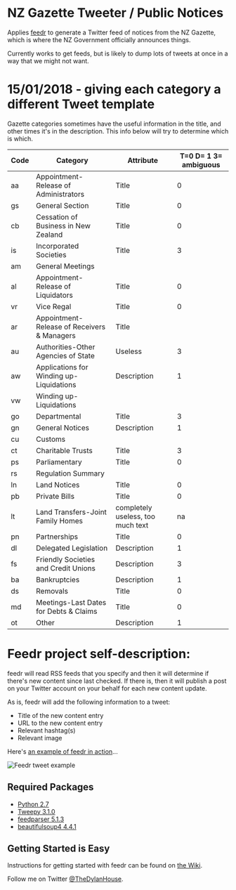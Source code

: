 # NZ Gazette Tweeter / Public Notices

Applies [feedr](https://github.com/housed/feedr) to generate a Twitter feed of notices from the NZ Gazette, which is where the NZ Government officially announces things.

Currently works to get feeds, but is likely to dump lots of tweets at once in a way that we might not want.

# 15/01/2018 - giving each category a different Tweet template
Gazette categories sometimes have the useful information in the title, and other times it's in the description. This info below will try to determine which is which. 

| Code   | Category   | Attribute | T=0 D= 1 3= ambiguous|
|-------|-------------|---------------------|------|
|aa| Appointment-Release of Administrators| Title | 0 |
|gs |General Section| Title| 0|
|cb |Cessation of Business in New Zealand| Title|0|
|is |Incorporated Societies| Title| 3
|am |General Meetings
|al |Appointment-Release of Liquidators| Title |0 |
|vr |Vice Regal| Title| 0|
|ar |Appointment-Release of Receivers & Managers| Title
|au |Authorities-Other Agencies of State| Useless| 3|
|aw |Applications for Winding up-Liquidations| Description|1 |
|vw |Winding up-Liquidations
|go |Departmental| Title| 3|
|gn |General Notices| Description| 1|
|cu |Customs
|ct |Charitable Trusts| Title | 3 | Note that this is a tricky one, but too much info is in desc to be useful. 
|ps |Parliamentary| Title| 0|
|rs |Regulation Summary
|ln |Land Notices| Title| 0|
|pb |Private Bills| Title| 0|
|lt |Land Transfers-Joint Family Homes| completely useless, too much text| na|
|pn |Partnerships| Title| 0|
|dl |Delegated Legislation| Description| 1|
|fs |Friendly Societies and Credit Unions| Description|3| Note: this is not consistent
|ba |Bankruptcies| Description| 1|
|ds |Removals| Title| 0|
|md |Meetings-Last Dates for Debts & Claims| Title| 0|
|ot |Other| Description| 1|

# Feedr project self-description: 

feedr will read RSS feeds that you specify and then it will determine if there's new content since last checked. If there is, then it will publish a post on your Twitter account on your behalf for each new content update.

As is, feedr will add the following information to a tweet:
* Title of the new content entry
* URL to the new content entry
* Relevant hashtag(s)
* Relevant image

Here's [an example of feedr in action](https://twitter.com/ValveTime/status/552918907053674496)...

![Feedr tweet example](https://raw.githubusercontent.com/housed/feedr/master/doc/img/example_tweet.png)

## Required Packages ##

* [Python 2.7](https://www.python.org/downloads/)
* [Tweepy 3.1.0](http://www.tweepy.org/)
* [feedparser 5.1.3](https://pypi.python.org/pypi/feedparser)
* [beautifulsoup4 4.4.1](http://www.crummy.com/software/BeautifulSoup/)

## Getting Started is Easy ##

Instructions for getting started with feedr can be found on [the Wiki](https://www.github.com/housed/feedr/wiki/Getting-Started-with-feedr).

Follow me on Twitter [@TheDylanHouse](https://www.twitter.com/TheDylanHouse).
